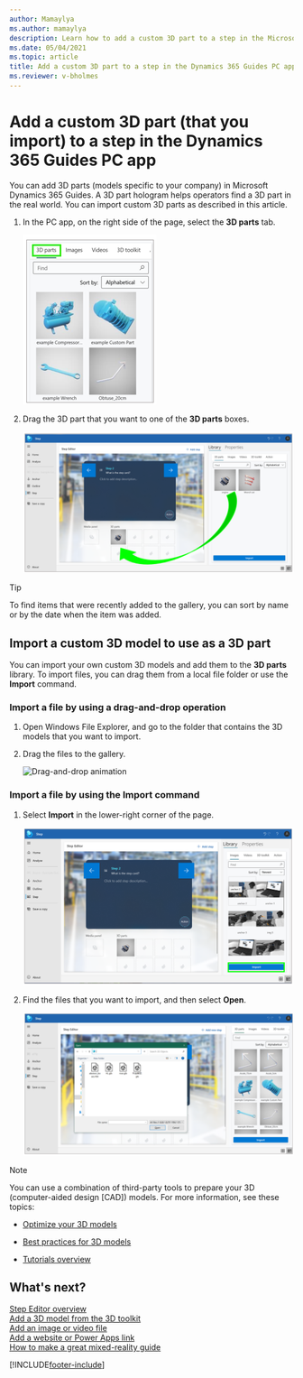 ```yaml
---
author: Mamaylya
ms.author: mamaylya
description: Learn how to add a custom 3D part to a step in the Microsoft Dynamics 365 Guides PC app. 
ms.date: 05/04/2021
ms.topic: article
title: Add a custom 3D part to a step in the Dynamics 365 Guides PC app
ms.reviewer: v-bholmes
---
```


# Add a custom 3D part (that you import) to a step in the Dynamics 365 Guides PC app

You can add 3D parts (models specific to your company) in Microsoft Dynamics 365 Guides. A 3D part hologram helps operators find a 3D part in the real world. You can import custom 3D parts as described in this article. 

1. In the PC app, on the right side of the page, select the **3D parts** tab.

    ![3D parts tab](media/select-3D-parts.PNG "3D parts tab")

2. Drag the 3D part that you want to one of the **3D parts** boxes.

    ![Dragging a 3D part to a 3D parts box](media/drag-3D-part.PNG "Dragging a 3D part to a 3D parts box")
    
> [!TIP]
> To find items that were recently added to the gallery, you can sort by name or by the date when the item was added.

## Import a custom 3D model to use as a 3D part

You can import your own custom 3D models and add them to the **3D parts** library. To import files, you can drag them from a local file folder or use the **Import** command.

### Import a file by using a drag-and-drop operation

1. Open Windows File Explorer, and go to the folder that contains the 3D models that you want to import.

2. Drag the files to the gallery.

    ![Drag-and-drop animation](media/drag-drop.gif "Drag-and-drop animation")

### Import a file by using the Import command

1. Select **Import** in the lower-right corner of the page.

    ![Import button](media/import-command.PNG "Import button")

2. Find the files that you want to import, and then select **Open**.

    ![Importing a custom 3D part](media/import-object.PNG "Importing a custom 3D part")

> [!NOTE]
> You can use a combination of third-party tools to prepare your 3D (computer-aided design \[CAD\]) models. For more information, see these topics:
>
> - [Optimize your 3D models](3d-content-guidelines/optimize-models.md)
>
> - [Best practices for 3D models](3d-content-guidelines/best-practices.md)
>
> - [Tutorials overview](3d-content-guidelines/tutorials-overview.md)

## What's next?

[Step Editor overview](pc-app-step-editor-overview.md)<br>
[Add a 3D model from the 3D toolkit](pc-app-add-3D-model.md)<br>
[Add an image or video file](pc-app-add-media.md)<br>
[Add a website or Power Apps link](pc-app-website-powerapps-link.md)<br>
[How to make a great mixed-reality guide](great-guide.md)

[!INCLUDE[footer-include](../includes/footer-banner.md)]
